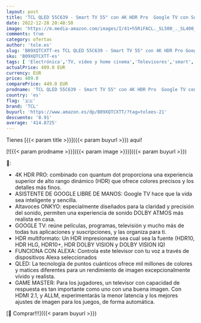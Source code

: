 ```yaml
---
layout: post
title: 'TCL QLED 55C639 - Smart TV 55" con 4K HDR Pro  Google TV con Sonido Onkyo  Motion Clarity  Google Assistant Incorporado & Compatible con Alexa'
date: 2022-12-28 20:48:50
image: 'https://m.media-amazon.com/images/I/41+h5RiFACL._SL500_._SL400_.jpg'
comments: true
category: ofertas
author: 'tole.es'
slug: 'B09XQTCXTT-es TCL QLED 55C639 - Smart TV 55" con 4K HDR Pro Google TV...'
sku: 'B09XQTCXTT-es'
tags: [ 'Electrónica','TV, vídeo y home cinema','Televisores','smart','tcl','tv','🇪🇸', ]
actualPrice: 409.0 EUR
currency: EUR
price: 409.0
comparePrice: 449.0 EUR
prodname: 'TCL QLED 55C639 - Smart TV 55" con 4K HDR Pro  Google TV con Sonido Onkyo  Motion Clarity  Google Assistant Incorporado & Compatible con Alexa'
country: 'es'
flag: '🇪🇸'
brand: 'TCL'
buyurl: 'https://www.amazon.es/dp/B09XQTCXTT/?tag=tolees-21'
descuento: '8.91'
average: '414.8725'
---
```


Tienes [{{< param title >}}]({{< param buyurl >}}) aqui!

[![{{< param prodname >}}]({{< param image >}})]({{< param buyurl >}})

🔎:

- 4K HDR PRO: combinado con quantum dot proporciona una experiencia superior de alto rango dinámico (HDR) que ofrece colores precisos y los detalles más finos.
- ASISTENTE DE GOOGLE LIBRE DE MANOS: Google TV hace que la vida sea inteligente y sencilla.
- Altavoces ONKYO: especialmente diseñados para la claridad y precisión del sonido, permiten una experiencia de sonido DOLBY ATMOS más realista en casa.
- GOOGLE TV: reúne películas, programas, televisión y mucho más de todas tus aplicaciones y suscripciones, y las organiza para ti.
- HDR multiformato: Un HDR impresionante sea cual sea la fuente (HDR10, HDR HLG, HDR10+, HDR DOLBY VISION y DOLBY VISION IQ)
- FUNCIONA CON ALEXA: Controla este televisor con tu voz a través de dispositivos Alexa seleccionados
- QLED: La tecnología de puntos cuánticos ofrece mil millones de colores y matices diferentes para un rendimiento de imagen excepcionalmente vívido y realista.
- GAME MASTER: Para los jugadores, un televisor con capacidad de respuesta es tan importante como uno con una buena imagen. Con HDMI 2.1, y ALLM, experimentarás la menor latencia y los mejores ajustes de imagen para los juegos, de forma automática.

[🛒 Comprar!!!]({{< param buyurl >}})
